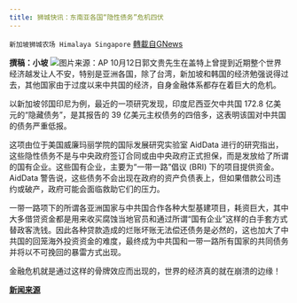```yaml
---
title: 狮城快讯：东南亚各国“隐性债务”危机四伏
---
```

`新加坡狮城农场 Himalaya Singapore` [轉載自GNews](https://gnews.org/zh-hans/1590752/)

**撰稿：小坡**
![](https://assets.gnews.org/wp-content/uploads/2021/10/Screenshot-2021-10-13-131013.jpg)图片来源：AP
10月12日郭文贵先生在盖特上曾提到近期整个世界经济越发让人不安，特别是亚洲各国，除了台湾，新加坡和韩国的经济勉强说得过去，其他国家由于过度以来中共国的经济，自身金融体系都存在着巨大的危机。

以新加坡邻国印尼为例，最近的一项研究发现，印度尼西亚欠中共国 172.8 亿美元的“隐藏债务”，是其报告的 39 亿美元主权债务的四倍多，这表明该国对中共国的债务严重低报。

这项由位于美国威廉玛丽学院的国际发展研究实验室 AidData 进行的研究指出，这些隐性债务不是与中央政府签订合同或由中央政府正式担保，而是发放给了所谓的国有企业。这些国有企业，主要为“一带一路”倡议 (BRI) 下的项目提供资金。 AidData 警告说，这些债务不会出现在政府的资产负债表上，但如果借款公司违约或破产，政府可能会面临救助它们的压力。

一带一路项下的所谓各亚洲国家与中共国合作各种大型基建项目，耗资巨大，其中大多借贷资金都是用来收买腐蚀当地官员和通过所谓“国有企业”这样的白手套方式替政客洗钱。因此各种贷款造成的烂账坏账无法偿还债务是必然的，这也加大了中共国的回笼海外投资资金的难度，最终成为中共国和一带一路所有国家的共同债务并将以不可挽回的暴雷方式出现。

金融危机就是通过这样的骨牌效应而出现的，世界的经济真的就在崩溃的边缘！

**[新闻来源](https://www.thejakartapost.com/academia/2021/08/29/sharing-deltas-costs.html)**
